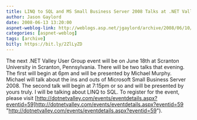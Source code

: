 ```yaml
---
title: LINQ to SQL and MS Small Business Server 2008 Talks at .NET Valley
author: Jason Gaylord
date: 2008-06-13 13:20:00
aspnet-weblog-link: http://weblogs.asp.net/jgaylord/archive/2008/06/10/performance-tip-return-only-necessary-columns-using-linq.aspx
categories: [aspnet-weblog]
tags: [archive]
bitly: https://bit.ly/2ZlLyZD
---
```


The next .NET Valley User Group event will be on June 18th at Scranton University in Scranton, Pennsylvania. There will be two talks that evening. The first will begin at 6pm and will be presented by Michael Murphy. Michael will talk about the ins and outs of Microsoft Small Business Server 2008. The second talk will begin at 7:15pm or so and will be presented by yours truly. I will be talking about LINQ to SQL. To register for the event, please visit [http://dotnetvalley.com/events/eventdetails.aspx?eventid=59]http://dotnetvalley.com/events/eventdetails.aspx?eventid=59 "http://dotnetvalley.com/events/eventdetails.aspx?eventid=59").